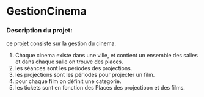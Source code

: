 # GestionCinema
<h3>Description du projet:</h3>
<p>ce projet consiste sur la gestion du cinema.<p>
<ol>
  <li>Chaque cinema existe dans une ville, et contient un ensemble des salles et dans chaque salle on trouve des places.</li>
  <li> les séances sont les périodes des projections.</li>
  <li>les projections sont les périodes pour projecter un film.</li>
  <li>pour chaque film on définit une categorie.</li>
  <li>les tickets sont en fonction des Places des projectioon et des films.</li>
</ol>
